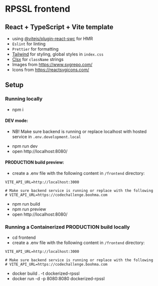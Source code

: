 # RPSSL frontend

## React + TypeScript + Vite template

- using [@vitejs/plugin-react-swc](https://github.com/vitejs/vite-plugin-react-swc) for HMR
- `Eslint` for linting
- `Prettier` for formatting
- [Tailwind](https://tailwindcss.com/) for styling, global styles in `index.css`
- [Clsx](https://www.npmjs.com/package/clsx) for `className` strings
- Images from https://www.svgrepo.com/
- Icons from https://reactsvgicons.com/

## Setup

### Running locally

- npm i

#### DEV mode:

- NB! Make sure backend is running or replace localhost with hosted service in `.env.development.local`

* npm run dev
* open http://localhost:8080/

#### PRODUCTION build preview:

- create a .env file with the following content in `/frontend` directory:

```tsx
VITE_API_URL=http://localhost:3000

# Make sure backend service is running or replace with the following
# VITE_API_URL=https://codechallenge.boohma.com
```

- npm run build
- npm run preview
- open http://localhost:8080/

### Running a Containerized PRODUCTION build locally

- cd frontend
- create a .env file with the following content in `/frontend` directory:

```tsx
VITE_API_URL=http://localhost:3000

# Make sure backend service is running or replace with the following
# VITE_API_URL=https://codechallenge.boohma.com
```

- docker build . -t dockerized-rpssl
- docker run -d -p 8080:8080 dockerized-rpssl
